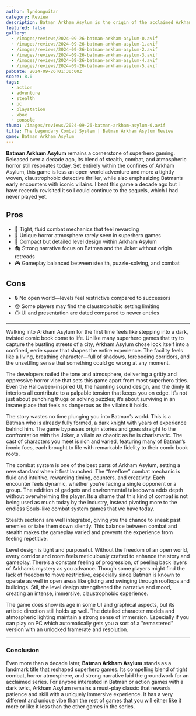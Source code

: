 ```yaml
---
author: lyndonguitar
category: Review
description: Batman Arkham Asylum is the origin of the acclaimed Arkham series. Its tight combat, horror vibe, and claustrophobic levels still deliver a thrilling superhero experience years later.
featured: false
gallery:
  - /images/reviews/2024-09-26-batman-arkham-asylum-0.avif
  - /images/reviews/2024-09-26-batman-arkham-asylum-1.avif
  - /images/reviews/2024-09-26-batman-arkham-asylum-2.avif
  - /images/reviews/2024-09-26-batman-arkham-asylum-3.avif
  - /images/reviews/2024-09-26-batman-arkham-asylum-4.avif
  - /images/reviews/2024-09-26-batman-arkham-asylum-5.avif
pubDate: 2024-09-26T01:30:00Z
score: 8.0
tags:
  - action
  - adventure
  - stealth
  - pc
  - playstation
  - xbox
  - console
thumb: /images/reviews/2024-09-26-batman-arkham-asylum-0.avif
title: The Legendary Combat System | Batman Arkham Asylum Review
game: Batman Arkham Asylum
---
```


**Batman Arkham Asylum** remains a cornerstone of superhero gaming. Released over a decade ago, its blend of stealth, combat, and atmospheric horror still resonates today. Set entirely within the confines of Arkham Asylum, this game is less an open-world adventure and more a tightly woven, claustrophobic detective thriller, while also emphasizing Batman’s early encounters with iconic villains. I beat this game a decade ago but i have recently revisited it so I could continue to the sequels, which I had never played yet.

## Pros
- 🦇 Tight, fluid combat mechanics that feel rewarding  
- 🎃 Unique horror atmosphere rarely seen in superhero games  
- 🏢 Compact but detailed level design within Arkham Asylum  
- 🎭 Strong narrative focus on Batman and the Joker without origin retreads  
- 🎮 Gameplay balanced between stealth, puzzle-solving, and combat  

## Cons
- 🔒 No open world—levels feel restrictive compared to successors  
- 😰 Some players may find the claustrophobic setting limiting  
- 📺 UI and presentation are dated compared to newer entries  

---
Walking into Arkham Asylum for the first time feels like stepping into a dark, twisted comic book come to life. Unlike many superhero games that try to capture the bustling streets of a city, Arkham Asylum chose lock itself into a confined, eerie space that shapes the entire experience. The facility feels like a living, breathing character—full of shadows, foreboding corridors, and the unsettling sense that something could go wrong at any moment.

The developers nailed the tone and atmosphere, delivering a gritty and oppressive horror vibe that sets this game apart from most superhero titles. Even the Halloween-inspired UI, the haunting sound design, and the dimly lit interiors all contribute to a palpable tension that keeps you on edge. It’s not just about punching thugs or solving puzzles; it’s about surviving in an insane place that feels as dangerous as the villains it holds.

The story wastes no time plunging you into Batman’s world. This is a Batman who is already fully formed, a dark knight with years of experience behind him. The game bypasses origin stories and goes straight to the confrontation with the Joker, a villain as chaotic as he is charismatic. The cast of characters you meet is rich and varied, featuring many of Batman’s iconic foes, each brought to life with remarkable fidelity to their comic book roots.

The combat system is one of the best parts of Arkham Asylum, setting a new standard when it first launched. The “freeflow” combat mechanic is fluid and intuitive, rewarding timing, counters, and creativity. Each encounter feels dynamic, whether you’re facing a single opponent or a group. The addition of gadgets and environmental takedowns adds depth without overwhelming the player. Its a shame that this kind of combat is not being used as much today by the industry, instead pivoting more to the endless Souls-like combat system games that we have today.

Stealth sections are well integrated, giving you the chance to sneak past enemies or take them down silently. This balance between combat and stealth makes the gameplay varied and prevents the experience from feeling repetitive.

Level design is tight and purposeful. Without the freedom of an open world, every corridor and room feels meticulously crafted to enhance the story and gameplay. There’s a constant feeling of progression, of peeling back layers of Arkham’s mystery as you advance. Though some players might find the lack of freedom to move restrictive, especially since Batman is known to operate as well in open areas like gliding and swinging through rooftops and buildings. Stil, the level design strengthened the narrative and mood, creating an intense, immersive, claustrophobic experience.

The game does show its age in some UI and graphical aspects, but its artistic direction still holds up well. The detailed character models and atmospheric lighting maintain a strong sense of immersion. Especially if you can play on PC which automatically gets you a sort of a "remastered" version with an unlocked framerate and resolution.

---

### Conclusion

Even more than a decade later, **Batman Arkham Asylum** stands as a landmark title that reshaped superhero games. Its compelling blend of tight combat, horror atmosphere, and strong narrative laid the groundwork for an acclaimed series. For anyone interested in Batman or action games with a dark twist, Arkham Asylum remains a must-play classic that rewards patience and skill with a uniquely immersive experience. It has a very different and unique vibe than the rest of games that you will either like it more or like it less than the other games in the series.
